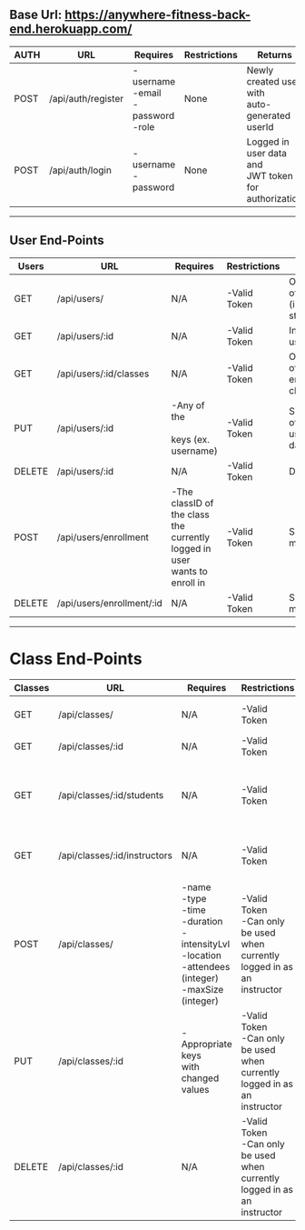 ## Base Url: https://anywhere-fitness-back-end.herokuapp.com/ 
| AUTH | URL                | Requires                                  | Restrictions | Returns                                                 |
|------|--------------------|-------------------------------------------|--------------|---------------------------------------------------------|
| POST | /api/auth/register | -username<br>-email<br>-password<br>-role | None         | Newly created user with <br>auto-generated userId       |
| POST | /api/auth/login    | -username<br>-password                    | None         | Logged in user data and <br>JWT token for authorization |
---
## User End-Points
| Users  | URL                       | Requires                                                                        | Restrictions | Returns                                               |
|--------|---------------------------|---------------------------------------------------------------------------------|--------------|-------------------------------------------------------|
| GET    | /api/users/               | N/A                                                                             | -Valid Token | Object Array of all Users<br>(instructors & students) |
| GET    | /api/users/:id            | N/A                                                                             | -Valid Token | Individual user object                                |
| GET    | /api/users/:id/classes    | N/A                                                                             | -Valid Token | Object array of a user's <br>enrolled classes         |
| PUT    | /api/users/:id            | -Any of the<br><br>keys (ex. username)                                          | -Valid Token | Single object of updated user's<br>data               |
| DELETE | /api/users/:id            | N/A                                                                             | -Valid Token | Deleted user                                          |
| POST   | /api/users/enrollment     | -The classID of the class<br>the currently logged in user<br>wants to enroll in | -Valid Token | Success/Error message                                 |
| DELETE | /api/users/enrollment/:id | N/A                                                                             | -Valid Token | Success/Error message                                 |
---
# Class End-Points
| Classes | URL                          | Requires                                                                                                         | Restrictions                                                                          | Returns                                                         |
|---------|------------------------------|------------------------------------------------------------------------------------------------------------------|---------------------------------------------------------------------------------------|-----------------------------------------------------------------|
| GET     | /api/classes/                | N/A                                                                                                              | -Valid Token                                                                          | Object Array of all Classes                                     |
| GET     | /api/classes/:id             | N/A                                                                                                              | -Valid Token                                                                          | Individual class object                                         |
| GET     | /api/classes/:id/students    | N/A                                                                                                              | -Valid Token                                                                          | Object array of the currently<br>enrolled students in the class |
| GET     | /api/classes/:id/instructors | N/A                                                                                                              | -Valid Token                                                                          | Object array of the instructor(s)<br>for the class              |
| POST    | /api/classes/                | -name<br>-type<br>-time<br>-duration<br>-intensityLvl<br>-location<br>-attendees (integer)<br>-maxSize (integer) | -Valid Token<br>-Can only be used<br>when currently<br>logged in as an<br>instructor  | Single object of newly created<br>class                         |
| PUT     | /api/classes/:id             | -Appropriate keys <br>with changed values                                                                        | -Valid Token<br>-Can only be used<br>when currently<br>logged in as an<br>instructor  | Single object of updated class<br>data                          |
| DELETE  | /api/classes/:id             | N/A                                                                                                              | -Valid Token<br>-Can only be used<br>when currently <br>logged in as an<br>instructor | The deleted class                                               |